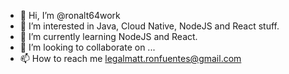 - 👋 Hi, I’m @ronalt64work
- 👀 I’m interested in Java, Cloud Native, NodeJS and React stuff.
- 🌱 I’m currently learning NodeJS and React.
- 💞️ I’m looking to collaborate on ...
- 📫 How to reach me legalmatt.ronfuentes@gmail.com
